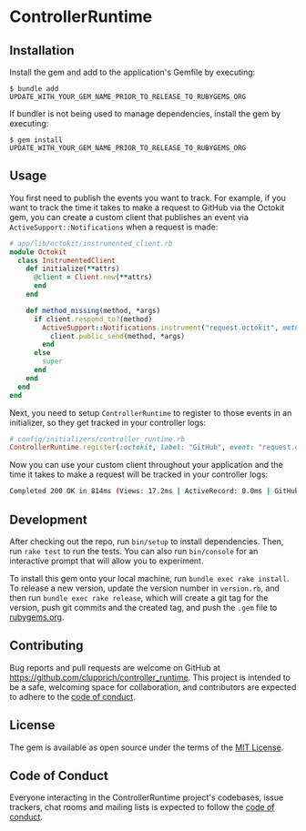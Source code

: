 # ControllerRuntime

## Installation

Install the gem and add to the application's Gemfile by executing:

    $ bundle add UPDATE_WITH_YOUR_GEM_NAME_PRIOR_TO_RELEASE_TO_RUBYGEMS_ORG

If bundler is not being used to manage dependencies, install the gem by executing:

    $ gem install UPDATE_WITH_YOUR_GEM_NAME_PRIOR_TO_RELEASE_TO_RUBYGEMS_ORG

## Usage

You first need to publish the events you want to track. For example, if you want to track the time it takes to make a request to GitHub via the Octokit gem, you can create a custom client that publishes an event via `ActiveSupport::Notifications` when a request is made:

```ruby
# app/lib/octokit/instrumented_client.rb
module Octokit
  class InstrumentedClient
    def initialize(**attrs)
      @client = Client.new(**attrs)
      end
    end

    def method_missing(method, *args)
      if client.respond_to?(method)
        ActiveSupport::Notifications.instrument("request.octokit", method: method) do
          client.public_send(method, *args)
        end
      else
        super
      end
    end
  end
end
```

Next, you need to setup `ControllerRuntime` to register to those events in an initializer, so they get tracked in your controller logs:

```ruby
# config/initializers/controller_runtime.rb
ControllerRuntime.register(:octokit, label: "GitHub", event: "request.octokit")
```

Now you can use your custom client throughout your application and the time it takes to make a request will be tracked in your controller logs:

```sh
Completed 200 OK in 814ms (Views: 17.2ms | ActiveRecord: 0.0ms | GitHub: 734.1ms | Allocations: 191902)
```

## Development

After checking out the repo, run `bin/setup` to install dependencies. Then, run `rake test` to run the tests. You can also run `bin/console` for an interactive prompt that will allow you to experiment.

To install this gem onto your local machine, run `bundle exec rake install`. To release a new version, update the version number in `version.rb`, and then run `bundle exec rake release`, which will create a git tag for the version, push git commits and the created tag, and push the `.gem` file to [rubygems.org](https://rubygems.org).

## Contributing

Bug reports and pull requests are welcome on GitHub at https://github.com/clupprich/controller_runtime. This project is intended to be a safe, welcoming space for collaboration, and contributors are expected to adhere to the [code of conduct](https://github.com/clupprich/controller_runtime/blob/main/CODE_OF_CONDUCT.md).

## License

The gem is available as open source under the terms of the [MIT License](https://opensource.org/licenses/MIT).

## Code of Conduct

Everyone interacting in the ControllerRuntime project's codebases, issue trackers, chat rooms and mailing lists is expected to follow the [code of conduct](https://github.com/clupprich/controller_runtime/blob/main/CODE_OF_CONDUCT.md).
